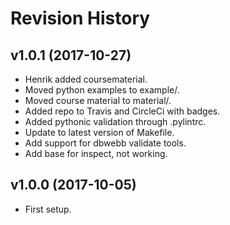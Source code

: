 Revision History
===================

v1.0.1 (2017-10-27)
-------------------

* Henrik added coursematerial.
* Moved python examples to example/.
* Moved course material to material/.
* Added repo to Travis and CircleCi with badges.
* Added pythonic validation through .pylintrc.
* Update to latest version of Makefile.
* Add support for dbwebb validate tools.
* Add base for inspect, not working.


v1.0.0 (2017-10-05)
-------------------

* First setup.
